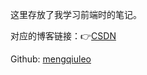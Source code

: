 这里存放了我学习前端时的笔记。

对应的博客链接：👉[CSDN](https://blog.csdn.net/weixin_52834435?type=lately)

Github: [mengqiuleo](https://github.com/mengqiuleo)